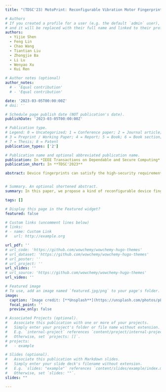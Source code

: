 ```yaml
---
title: "(TDSC'23) MotoPrint: Reconfigurable Vibration Motor Fingerprint via Homologous Signals Learning"

# Authors
# If you created a profile for a user (e.g. the default `admin` user), write the username (folder name) here
# and it will be replaced with their full name and linked to their profile.
authors:
  - Yijie Shen
  - Feng Lin
  - Chao Wang
  - Tiantian Liu
  - Zhongjie Ba
  - Li Lu
  - Wenyao Xu
  - Kui Ren

# Author notes (optional)
author_notes:
  # - 'Equal contribution'
  # - 'Equal contribution'

date: '2023-03-05T00:00:00Z'
# doi: ''

# Schedule page publish date (NOT publication's date).
publishDate: '2023-03-05T00:00:00Z'

# Publication type.
# Legend: 0 = Uncategorized; 1 = Conference paper; 2 = Journal article;
# 3 = Preprint / Working Paper; 4 = Report; 5 = Book; 6 = Book section;
# 7 = Thesis; 8 = Patent
publication_types: ['2']

# Publication name and optional abbreviated publication name.
publication: In *IEEE Transactions on Dependable and Secure Computing*
publication_short: In **TDSC'2023**

abstract: Device fingerprints can satisfy the high-security requirement of modern mobile applications (e.g., mobile payments) by guaranteeing the operation is performed on a trusted device. However,existing works on device fingerprints are weak to leakage, which leads to an irreversible failure of the device fingerprint authentication system after suffering from fingerprint theft attacks.The vulnerability drives us to propose a reconfigurable device fingerprint, i.e., MotoPrint, that can recover the system after suffering from such attacks. MotoPrint stems from the motor vibration that can represent in both signals of the accelerometer and the gyroscope (i.e., they are homologous motion signals). Therefore, we designed a two-path feature extracting network and a sensor-independent training strategy to eliminate sensor noise that can decline authentication performance. In addition, MotoPrint has a complete reconfiguration mechanism to cope with fingerprint leakage, which brings the damaged authentication system back to health. The evaluation of 80 stand-alone vibration motors and 20 in-built ones shows that MotoPrint can achieve high authentication accuracy of 98.5%. Meanwhile, we also demonstrate the reconfigured MotoPrint, which can also effectively indicate the device’s uniqueness with over 98% accuracy, is independent of MotoPrints under other stimulating codes.


# Summary. An optional shortened abstract.
summary: In this paper, we propose a kind of reconfigurable device fingerprint based on motor vibration patterns, that is resistent to fingerprint cloning attacks.

tags: []

# Display this page in the Featured widget?
featured: false

# Custom links (uncomment lines below)
# links:
# - name: Custom Link
#   url: http://example.org

url_pdf: ''
# url_code: 'https://github.com/wowchemy/wowchemy-hugo-themes'
# url_dataset: 'https://github.com/wowchemy/wowchemy-hugo-themes'
# url_poster: ''
# url_project: ''
url_slides: ''
# url_source: 'https://github.com/wowchemy/wowchemy-hugo-themes'
url_video: ''

# Featured image
# To use, add an image named `featured.jpg/png` to your page's folder.
image:
  caption: 'Image credit: [**Unsplash**](https://unsplash.com/photos/pLCdAaMFLTE)'
  focal_point: ''
  preview_only: false

# Associated Projects (optional).
#   Associate this publication with one or more of your projects.
#   Simply enter your project's folder or file name without extension.
#   E.g. `internal-project` references `content/project/internal-project/index.md`.
#   Otherwise, set `projects: []`.
# projects:
#   - example

# Slides (optional).
#   Associate this publication with Markdown slides.
#   Simply enter your slide deck's filename without extension.
#   E.g. `slides: "example"` references `content/slides/example/index.md`.
#   Otherwise, set `slides: ""`.
slides: ""

---
```


<!-- {{% callout note %}}
Click the _Cite_ button above to demo the feature to enable visitors to import publication metadata into their reference management software.
{{% /callout %}}

{{% callout note %}}
Create your slides in Markdown - click the _Slides_ button to check out the example.
{{% /callout %}}

Supplementary notes can be added here, including [code, math, and images](https://wowchemy.com/docs/writing-markdown-latex/). -->
